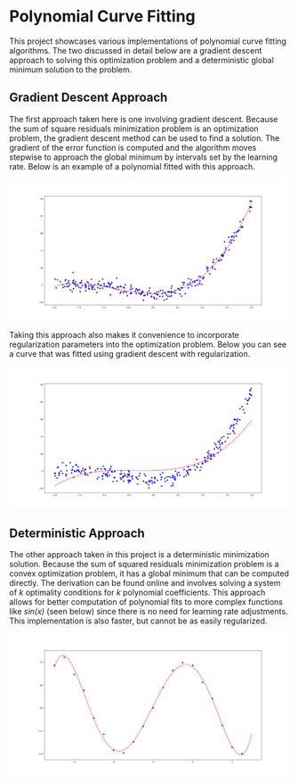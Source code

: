 # Polynomial Curve Fitting
This project showcases various implementations of polynomial curve fitting algorithms. The two discussed in
detail below are a gradient descent approach to solving this optimization problem and a deterministic global
minimum solution to the problem.

## Gradient Descent Approach
The first approach taken here is one involving gradient descent. Because the sum of square residuals minimization
problem is an optimization problem, the gradient descent method can be used to find a solution. The gradient of the
error function is computed and the algorithm moves stepwise to approach the global minimum by intervals set by the learning rate. Below is an example of a polynomial fitted with this approach.

![Fit Curve](https://github.com/DominickH20/Polynomial-Curve-Fitting/blob/master/Figures/Fitted_Curve.png)

Taking this approach also makes it convenience to incorporate regularization parameters into the optimization problem. Below you can see a curve that was fitted using gradient descent with regularization.

![Reg Curve](https://github.com/DominickH20/Polynomial-Curve-Fitting/blob/master/Figures/Regularized_Fit.png)

## Deterministic Approach
The other approach taken in this project is a deterministic minimization solution. Because the sum of squared residuals minimization problem is a convex optimization problem, it has a global minimum that can be computed directly. The derivation can be found online and involves solving a system of *k* optimality conditions for
*k* polynomial coefficients. This approach allows for better computation of polynomial fits to more complex functions like *sin(x)* (seen below) since there is no need for learning rate adjustments. This implementation is also faster, but cannot be as easily regularized.

![sin Curve](https://github.com/DominickH20/Polynomial-Curve-Fitting/blob/master/Figures/sin.png)
